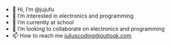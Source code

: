 - 👋 Hi, I’m @jujufu
- 👀 I’m interested in electronics and programming
- 🌱 I’m currently at school
- 💞️ I’m looking to collaborate on electronics and programming
- 📫 How to reach me juliuscoding@outlook.com

<!---
jujufu/jujufu is a ✨ special ✨ repository because its `README.md` (this file) appears on your GitHub profile.
You can click the Preview link to take a look at your changes.
--->
